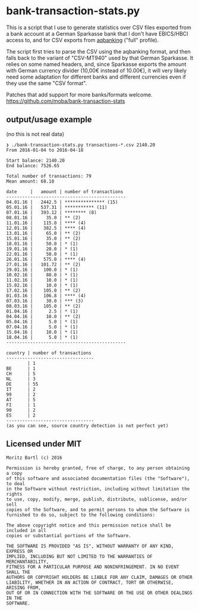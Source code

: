 # bank-transaction-stats.py

This is a script that I use to generate statistics over CSV files exported from a bank account at a German Sparkasse bank that I don't have EBICS/HBCI access to, and for CSV exports from [aqbanking](https://www.aquamaniac.de/sites/aqbanking/) ("full" profile).

The script first tries to parse the CSV using the aqbanking format, and then falls back to the variant of "CSV-MT940" used by that German Sparkasse. It relies on some named headers, and, since Sparkasse exports the amount with German currency divider (10,00€ instead of 10.00€), it will very likely need some adaptation for different banks and different currencies even if they use the same "CSV format".

Patches that add support for more banks/formats welcome.
https://github.com/moba/bank-transaction-stats

## output/usage example
(no this is not real data)

```
❯ ./bank-transaction-stats.py transactions-*.csv 2140.20
From 2016-01-04 to 2016-04-18

Start balance: 2140.20
End balance: 7526.65

Total number of transactions: 79
Mean amount: 68.18

date     |   amount | number of transactions 
---------------------------------------------
04.01.16 |   2442.5 | *************** (15)
05.01.16 |   537.31 | *********** (11)
07.01.16 |   393.12 | ******** (8)
08.01.16 |     35.0 | ** (2)
11.01.16 |    115.0 | **** (4)
12.01.16 |    382.5 | **** (4)
13.01.16 |     65.0 | ** (2)
15.01.16 |     35.0 | ** (2)
18.01.16 |     50.0 | * (1)
19.01.16 |     20.0 | * (1)
22.01.16 |     50.0 | * (1)
26.01.16 |    575.0 | **** (4)
27.01.16 |   101.72 | ** (2)
29.01.16 |    100.0 | * (1)
10.02.16 |     80.0 | * (1)
11.02.16 |     10.0 | * (1)
15.02.16 |     10.0 | * (1)
17.02.16 |    105.0 | ** (2)
01.03.16 |    106.8 | **** (4)
07.03.16 |     30.0 | *** (3)
08.03.16 |    105.0 | ** (2)
01.04.16 |      2.5 | * (1)
04.04.16 |     10.0 | ** (2)
05.04.16 |      5.0 | * (1)
07.04.16 |      5.0 | * (1)
15.04.16 |     10.0 | * (1)
18.04.16 |      5.0 | * (1)
---------------------------------------------

country | number of transactions
---------------------------------
        | 1
BE      | 1
CH      | 5
NL      | 3
DE      | 55
IT      | 2
99      | 2
AT      | 5
FI      | 1
90      | 2
ES      | 2
---------------------------------
(as you can see, source country detection is not perfect yet)
```

## Licensed under MIT

```
Moritz Bartl (c) 2016

Permission is hereby granted, free of charge, to any person obtaining a copy
of this software and associated documentation files (the "Software"), to deal
in the Software without restriction, including without limitation the rights
to use, copy, modify, merge, publish, distribute, sublicense, and/or sell
copies of the Software, and to permit persons to whom the Software is
furnished to do so, subject to the following conditions:
 
The above copyright notice and this permission notice shall be included in all
copies or substantial portions of the Software.
 
THE SOFTWARE IS PROVIDED "AS IS", WITHOUT WARRANTY OF ANY KIND, EXPRESS OR
IMPLIED, INCLUDING BUT NOT LIMITED TO THE WARRANTIES OF MERCHANTABILITY,
FITNESS FOR A PARTICULAR PURPOSE AND NONINFRINGEMENT. IN NO EVENT SHALL THE
AUTHORS OR COPYRIGHT HOLDERS BE LIABLE FOR ANY CLAIM, DAMAGES OR OTHER
LIABILITY, WHETHER IN AN ACTION OF CONTRACT, TORT OR OTHERWISE, ARISING FROM,
OUT OF OR IN CONNECTION WITH THE SOFTWARE OR THE USE OR OTHER DEALINGS IN THE
SOFTWARE.
```
